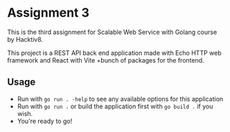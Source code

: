 # Assignment 3

This is the third assignment for Scalable Web Service with Golang course by Hacktiv8.

This project is a REST API back end application made with Echo HTTP web framework and React with Vite +bunch of packages
for the frontend.

## Usage

* Run with `go run . -help` to see any available options for this application
* Run with `go run .` or build the application first with `go build .` if you wish.
* You're ready to go!
